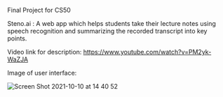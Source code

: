 Final Project for CS50

Steno.ai : A web app which helps students take their lecture notes using speech recognition and summarizing the recorded transcript into key points.

Video link for description: https://www.youtube.com/watch?v=PM2yk-WaZJA

Image of user interface:


![Screen Shot 2021-10-10 at 14 40 52](https://user-images.githubusercontent.com/37337207/136698236-a63401d2-2b30-4eb7-b82a-e74d0a878223.png)



